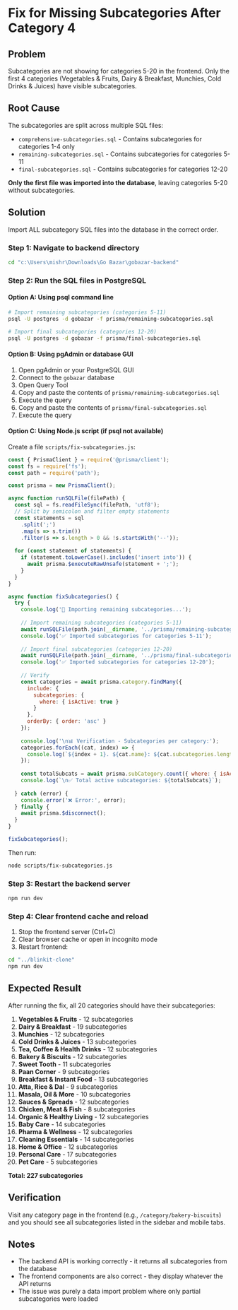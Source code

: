 # Fix for Missing Subcategories After Category 4

## Problem
Subcategories are not showing for categories 5-20 in the frontend. Only the first 4 categories (Vegetables & Fruits, Dairy & Breakfast, Munchies, Cold Drinks & Juices) have visible subcategories.

## Root Cause
The subcategories are split across multiple SQL files:
- `comprehensive-subcategories.sql` - Contains subcategories for categories 1-4 only
- `remaining-subcategories.sql` - Contains subcategories for categories 5-11
- `final-subcategories.sql` - Contains subcategories for categories 12-20

**Only the first file was imported into the database**, leaving categories 5-20 without subcategories.

## Solution
Import ALL subcategory SQL files into the database in the correct order.

### Step 1: Navigate to backend directory
```bash
cd "c:\Users\mishr\Downloads\Go Bazar\gobazar-backend"
```

### Step 2: Run the SQL files in PostgreSQL

#### Option A: Using psql command line
```bash
# Import remaining subcategories (categories 5-11)
psql -U postgres -d gobazar -f prisma/remaining-subcategories.sql

# Import final subcategories (categories 12-20)
psql -U postgres -d gobazar -f prisma/final-subcategories.sql
```

#### Option B: Using pgAdmin or database GUI
1. Open pgAdmin or your PostgreSQL GUI
2. Connect to the `gobazar` database
3. Open Query Tool
4. Copy and paste the contents of `prisma/remaining-subcategories.sql`
5. Execute the query
6. Copy and paste the contents of `prisma/final-subcategories.sql`
7. Execute the query

#### Option C: Using Node.js script (if psql not available)
Create a file `scripts/fix-subcategories.js`:

```javascript
const { PrismaClient } = require('@prisma/client');
const fs = require('fs');
const path = require('path');

const prisma = new PrismaClient();

async function runSQLFile(filePath) {
  const sql = fs.readFileSync(filePath, 'utf8');
  // Split by semicolon and filter empty statements
  const statements = sql
    .split(';')
    .map(s => s.trim())
    .filter(s => s.length > 0 && !s.startsWith('--'));
  
  for (const statement of statements) {
    if (statement.toLowerCase().includes('insert into')) {
      await prisma.$executeRawUnsafe(statement + ';');
    }
  }
}

async function fixSubcategories() {
  try {
    console.log('🔄 Importing remaining subcategories...');
    
    // Import remaining subcategories (categories 5-11)
    await runSQLFile(path.join(__dirname, '../prisma/remaining-subcategories.sql'));
    console.log('✅ Imported subcategories for categories 5-11');
    
    // Import final subcategories (categories 12-20)
    await runSQLFile(path.join(__dirname, '../prisma/final-subcategories.sql'));
    console.log('✅ Imported subcategories for categories 12-20');
    
    // Verify
    const categories = await prisma.category.findMany({
      include: {
        subcategories: {
          where: { isActive: true }
        }
      },
      orderBy: { order: 'asc' }
    });
    
    console.log('\n📊 Verification - Subcategories per category:');
    categories.forEach((cat, index) => {
      console.log(`${index + 1}. ${cat.name}: ${cat.subcategories.length} subcategories`);
    });
    
    const totalSubcats = await prisma.subCategory.count({ where: { isActive: true } });
    console.log(`\n✅ Total active subcategories: ${totalSubcats}`);
    
  } catch (error) {
    console.error('❌ Error:', error);
  } finally {
    await prisma.$disconnect();
  }
}

fixSubcategories();
```

Then run:
```bash
node scripts/fix-subcategories.js
```

### Step 3: Restart the backend server
```bash
npm run dev
```

### Step 4: Clear frontend cache and reload
1. Stop the frontend server (Ctrl+C)
2. Clear browser cache or open in incognito mode
3. Restart frontend:
```bash
cd "../blinkit-clone"
npm run dev
```

## Expected Result
After running the fix, all 20 categories should have their subcategories:

1. **Vegetables & Fruits** - 12 subcategories
2. **Dairy & Breakfast** - 19 subcategories
3. **Munchies** - 12 subcategories
4. **Cold Drinks & Juices** - 13 subcategories
5. **Tea, Coffee & Health Drinks** - 12 subcategories
6. **Bakery & Biscuits** - 12 subcategories
7. **Sweet Tooth** - 11 subcategories
8. **Paan Corner** - 9 subcategories
9. **Breakfast & Instant Food** - 13 subcategories
10. **Atta, Rice & Dal** - 9 subcategories
11. **Masala, Oil & More** - 10 subcategories
12. **Sauces & Spreads** - 12 subcategories
13. **Chicken, Meat & Fish** - 8 subcategories
14. **Organic & Healthy Living** - 12 subcategories
15. **Baby Care** - 14 subcategories
16. **Pharma & Wellness** - 12 subcategories
17. **Cleaning Essentials** - 14 subcategories
18. **Home & Office** - 12 subcategories
19. **Personal Care** - 17 subcategories
20. **Pet Care** - 5 subcategories

**Total: 227 subcategories**

## Verification
Visit any category page in the frontend (e.g., `/category/bakery-biscuits`) and you should see all subcategories listed in the sidebar and mobile tabs.

## Notes
- The backend API is working correctly - it returns all subcategories from the database
- The frontend components are also correct - they display whatever the API returns
- The issue was purely a data import problem where only partial subcategories were loaded
